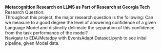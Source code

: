**Metacognition Research on LLMS as Part of Research at Georgia Tech**
\
Research Question:
\
Throughout this project, the major research question is the following: Can we measure to a good degree the level of answering confidence of a given Language Model and distinctly delineate the separation of this confidence from the task performance of the model?
\
Navigate to EDA/Metadpy with EventsAdapt Dataset.ipynb to see inital pipeline, given Model data.
